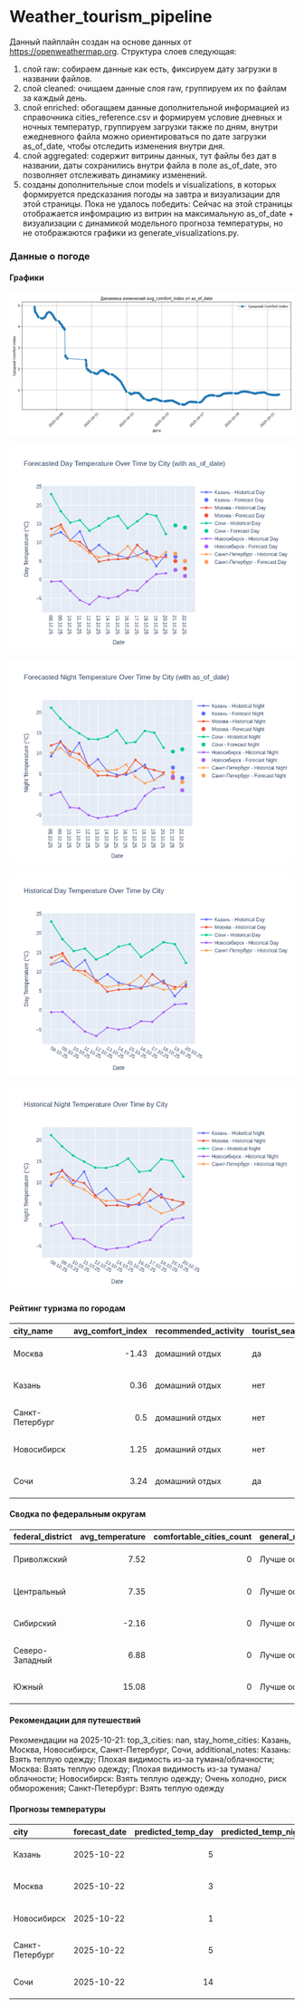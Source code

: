 # Weather_tourism_pipeline
Данный пайплайн создан на основе данных от https://openweathermap.org.
Структура слоев следующая:
  1) слой raw: 
  собираем данные как есть, фиксируем дату загрузки в названии файлов.
  2) слой cleaned:
  очищаем данные слоя raw, группируем их по файлам за каждый день.
  3) слой enriched:
  обогащаем данные дополнительной информацией из справочника cities_reference.csv и формируем условие дневных и ночных температур,
  группируем загрузки также по дням, внутри ежедневного файла можно ориентироваться по дате загрузки as_of_date, чтобы отследить изменения внутри дня.
  4) слой aggregated:
   содержит витрины данных, тут файлы без дат в названии, даты сохранились внутри файла в поле as_of_date, это позволняет отслеживать динамику изменений.
  6) созданы дополнительные слои models и visualizations, в которых формируется предсказания погоды на завтра и визуализации для этой страницы.
  Пока не удалось победить: Сейчас на этой страницы отображается инфомрацию из витрин на максимальную as_of_date + визуализации с динамикой модельного прогноза температуры, 
  но не отображаются графики из generate_visualizations.py.
<!-- WEATHER DATA START -->
### Данные о погоде

#### Графики
![Comfort Index Trend](data/visualizations/comfort_index_trend.png)

![Forecasted Day Temperature](data/visualizations/forecasted_day_temperature.png)

![Forecasted Night Temperature](data/visualizations/forecasted_night_temperature.png)

![Historical Day Temperature](data/visualizations/historical_day_temperature.png)

![Historical Night Temperature](data/visualizations/historical_night_temperature.png)

#### Рейтинг туризма по городам
| city_name       |   avg_comfort_index | recommended_activity   | tourist_season_match   | tourism_season   | tour_recommendation       | as_of_date          |
|:----------------|--------------------:|:-----------------------|:-----------------------|:-----------------|:--------------------------|:--------------------|
| Москва          |               -1.43 | домашний отдых         | да                     | Круглогодично    | домашний отдых в сезон    | 2025-10-21 15:23:00 |
| Казань          |                0.36 | домашний отдых         | нет                    | Май-Сентябрь     | домашний отдых вне сезона | 2025-10-21 15:23:00 |
| Санкт-Петербург |                0.5  | домашний отдых         | нет                    | Май-Сентябрь     | домашний отдых вне сезона | 2025-10-21 15:23:00 |
| Новосибирск     |                1.25 | домашний отдых         | нет                    | Июнь-Август      | домашний отдых вне сезона | 2025-10-21 15:23:00 |
| Сочи            |                3.24 | домашний отдых         | да                     | Май-Октябрь      | домашний отдых в сезон    | 2025-10-21 15:23:00 |

#### Сводка по федеральным округам
| federal_district   |   avg_temperature |   comfortable_cities_count | general_recommendation   | as_of_date          |
|:-------------------|------------------:|---------------------------:|:-------------------------|:--------------------|
| Приволжский        |              7.52 |                          0 | Лучше остаться дома      | 2025-10-21 15:23:00 |
| Центральный        |              7.35 |                          0 | Лучше остаться дома      | 2025-10-21 15:23:00 |
| Сибирский          |             -2.16 |                          0 | Лучше остаться дома      | 2025-10-21 15:23:00 |
| Северо-Западный    |              6.88 |                          0 | Лучше остаться дома      | 2025-10-21 15:23:00 |
| Южный              |             15.08 |                          0 | Лучше остаться дома      | 2025-10-21 15:23:00 |

#### Рекомендации для путешествий
Рекомендации на 2025-10-21: top_3_cities: nan, stay_home_cities: Казань, Москва, Новосибирск, Санкт-Петербург, Сочи, additional_notes: Казань: Взять теплую одежду; Плохая видимость из-за тумана/облачности; Москва: Взять теплую одежду; Плохая видимость из-за тумана/облачности; Новосибирск: Взять теплую одежду; Очень холодно, риск обморожения; Санкт-Петербург: Взять теплую одежду

#### Прогнозы температуры
| city            | forecast_date   |   predicted_temp_day |   predicted_temp_night | model_type       | as_of_date          |
|:----------------|:----------------|---------------------:|-----------------------:|:-----------------|:--------------------|
| Казань          | 2025-10-22      |                    5 |                      4 | LinearRegression | 2025-10-21 15:23:47 |
| Москва          | 2025-10-22      |                    3 |                      3 | LinearRegression | 2025-10-21 15:23:47 |
| Новосибирск     | 2025-10-22      |                    1 |                      1 | LinearRegression | 2025-10-21 15:23:47 |
| Санкт-Петербург | 2025-10-22      |                    5 |                      3 | LinearRegression | 2025-10-21 15:23:47 |
| Сочи            | 2025-10-22      |                   14 |                     11 | LinearRegression | 2025-10-21 15:23:47 |


<!-- WEATHER DATA END -->
